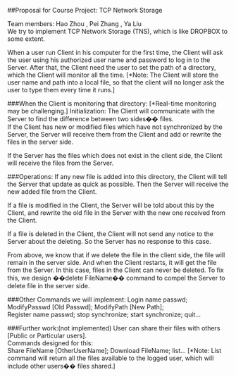 ##Proposal for Course Project: TCP Network Storage

Team members: Hao Zhou , Pei Zhang , Ya Liu        
We try to implement TCP Network Storage (TNS), which is like DROPBOX to some extent.      

When a user run Client in his computer for the first time, the Client will ask the user using his authorized user name and password to log in to the Server. After that, the Client need the user to set the path of a directory, which the Client will monitor all the time. [*Note: The Client will store the user name and path into a local file, so that the client will no longer ask the user to type them every time it runs.]       

###When the Client is monitoring that directory: [*Real-time monitoring may be challenging.]
Initialization: The Client will communicate with the Server to find the difference between two sides�� files.       
If the Client has new or modified files which have not synchronized by the Server, the Server will receive them from the Client and add or rewrite the files in the server side.      

If the Server has the files which does not exist in the client side, the Client will receive the files from the Server.      
 
###Operations:
If any new file is added into this directory, the Client will tell the Server that update as quick as possible. Then the Server will receive the new added file from the Client.       
      
If a file is modified in the Client, the Server will be told about this by the Client, and rewrite the old file in the Server with the new one received from the Client.       
      
If a file is deleted in the Client, the Client will not send any notice to the Server about the deleting. So the Server has no response to this case.      
       
From above, we know that if we delete the file in the client side, the file will remain in the server side. And when the Client restarts, it will get the file from the Server. In this case, files in the Client can never be deleted. To fix this, we design ��delete FileName�� command to compel the Server to delete file in the server side.        

###Other Commands we will implement:
Login name passwd;	ModifyPasswd [Old Passwd];	ModifyPath [New Path];    
Register name passwd;	stop synchronize; 	start synchronize; 	quit...    

###Further work:(not implemented)
User can share their files with others [Public or Particular users].       
Commands designed for this:       
Share FileName [OtherUserName];  Download FileName;	list... [*Note: List command will return all the files available to the logged user, which will include other users�� files shared.]

